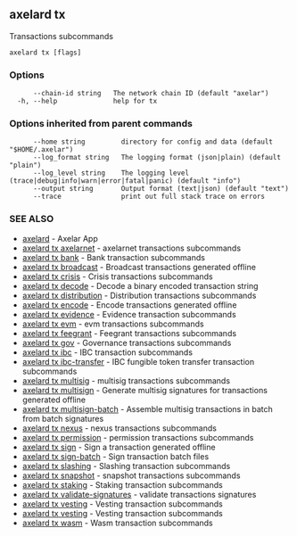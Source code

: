 ## axelard tx

Transactions subcommands

```
axelard tx [flags]
```

### Options

```
      --chain-id string   The network chain ID (default "axelar")
  -h, --help              help for tx
```

### Options inherited from parent commands

```
      --home string         directory for config and data (default "$HOME/.axelar")
      --log_format string   The logging format (json|plain) (default "plain")
      --log_level string    The logging level (trace|debug|info|warn|error|fatal|panic) (default "info")
      --output string       Output format (text|json) (default "text")
      --trace               print out full stack trace on errors
```

### SEE ALSO

- [axelard](axelard.md) - Axelar App
- [axelard tx axelarnet](axelard_tx_axelarnet.md) - axelarnet transactions subcommands
- [axelard tx bank](axelard_tx_bank.md) - Bank transaction subcommands
- [axelard tx broadcast](axelard_tx_broadcast.md) - Broadcast transactions generated offline
- [axelard tx crisis](axelard_tx_crisis.md) - Crisis transactions subcommands
- [axelard tx decode](axelard_tx_decode.md) - Decode a binary encoded transaction string
- [axelard tx distribution](axelard_tx_distribution.md) - Distribution transactions subcommands
- [axelard tx encode](axelard_tx_encode.md) - Encode transactions generated offline
- [axelard tx evidence](axelard_tx_evidence.md) - Evidence transaction subcommands
- [axelard tx evm](axelard_tx_evm.md) - evm transactions subcommands
- [axelard tx feegrant](axelard_tx_feegrant.md) - Feegrant transactions subcommands
- [axelard tx gov](axelard_tx_gov.md) - Governance transactions subcommands
- [axelard tx ibc](axelard_tx_ibc.md) - IBC transaction subcommands
- [axelard tx ibc-transfer](axelard_tx_ibc-transfer.md) - IBC fungible token transfer transaction subcommands
- [axelard tx multisig](axelard_tx_multisig.md) - multisig transactions subcommands
- [axelard tx multisign](axelard_tx_multisign.md) - Generate multisig signatures for transactions generated offline
- [axelard tx multisign-batch](axelard_tx_multisign-batch.md) - Assemble multisig transactions in batch from batch signatures
- [axelard tx nexus](axelard_tx_nexus.md) - nexus transactions subcommands
- [axelard tx permission](axelard_tx_permission.md) - permission transactions subcommands
- [axelard tx sign](axelard_tx_sign.md) - Sign a transaction generated offline
- [axelard tx sign-batch](axelard_tx_sign-batch.md) - Sign transaction batch files
- [axelard tx slashing](axelard_tx_slashing.md) - Slashing transaction subcommands
- [axelard tx snapshot](axelard_tx_snapshot.md) - snapshot transactions subcommands
- [axelard tx staking](axelard_tx_staking.md) - Staking transaction subcommands
- [axelard tx validate-signatures](axelard_tx_validate-signatures.md) - validate transactions signatures
- [axelard tx vesting](axelard_tx_vesting.md) - Vesting transaction subcommands
- [axelard tx vesting](axelard_tx_vesting.md) - Vesting transaction subcommands
- [axelard tx wasm](axelard_tx_wasm.md) - Wasm transaction subcommands
